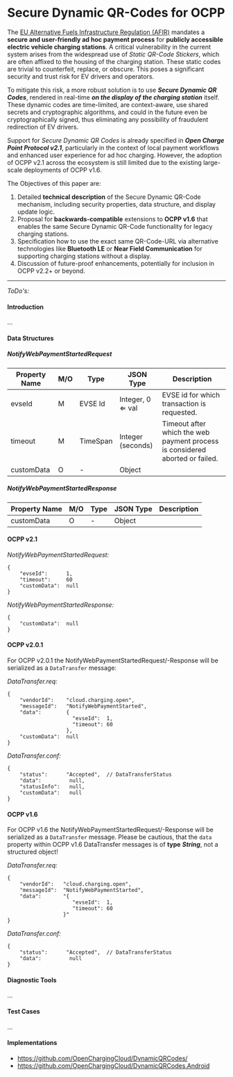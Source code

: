 # Secure Dynamic QR-Codes for OCPP

The [EU Alternative Fuels Infrastructure Regulation (AFIR)](https://transport.ec.europa.eu/transport-themes/clean-transport/alternative-fuels-sustainable-mobility-europe/alternative-fuels-infrastructure_en) mandates a **secure and user-friendly ad hoc payment process** for **publicly accessible electric vehicle charging stations**. A critical vulnerability in the current system arises from the widespread use of *Static QR-Code Stickers*, which are often affixed to the housing of the charging station. These static codes are trivial to counterfeit, replace, or obscure. This poses a significant security and trust risk for EV drivers and operators.

To mitigate this risk, a more robust solution is to use ***Secure Dynamic QR Codes***, rendered in real-time ***on the display of the charging station*** itself. These dynamic codes are time-limited, are context-aware, use shared secrets and cryptographic algorithms, and could in the future even be cryptographically signed, thus eliminating any possibility of fraudulent redirection of EV drivers.

Support for *Secure Dynamic QR Codes* is already specified in ***Open Charge Point Protocol v2.1***, particularly in the context of local payment workflows and enhanced user experience for ad hoc charging. However, the adoption of OCPP v2.1 across the ecosystem is still limited due to the existing large-scale deployments of OCPP v1.6.

The Objectives of this paper are:
1. Detailed **technical description** of the Secure Dynamic QR-Code mechanism, including security properties, data structure, and display update logic.
2. Proposal for **backwards-compatible** extensions to **OCPP v1.6** that enables the same Secure Dynamic QR-Code functionality for legacy charging stations.
3. Specification how to use the exact same QR-Code-URL via alternative technologies like **Bluetooth LE** or **Near Field Communication** for supporting charging stations without a display.
4. Discussion of future-proof enhancements, potentially for inclusion in OCPP v2.2+ or beyond.


------------

*ToDo's:*

#### Introduction

...

#### Data Structures

##### NotifyWebPaymentStartedRequest

|Property Name|M/O|Type|JSON Type|Description|
|-|-|-|-|-|
|evseId|M|EVSE Id|Integer, 0 ⇐ val|EVSE id for which transaction is requested.|
|timeout|M|TimeSpan|Integer (seconds)|Timeout after which the web payment process is considered aborted or failed.|
|customData|O|-|Object||

##### NotifyWebPaymentStartedResponse

|Property Name|M/O|Type|JSON Type|Description|
|-|-|-|-|-|
|customData|O|-|Object||


#### OCPP v2.1

*NotifyWebPaymentStartedRequest:*
```
{
    "evseId":      1,
    "timeout":     60
    "customData":  null
}
```

*NotifyWebPaymentStartedResponse:*
```
{
    "customData":  null
}
```


#### OCPP v2.0.1

For OCPP v2.0.1 the NotifyWebPaymentStartedRequest/-Response will be serialized as a `DataTransfer` message:

*DataTransfer.req:*
```
{
    "vendorId":    "cloud.charging.open",
    "messageId":   "NotifyWebPaymentStarted",
    "data":        {
                     "evseId":  1,
                     "timeout": 60
                   },
    "customData":  null
}
```

*DataTransfer.conf:*
```
{
    "status":      "Accepted",  // DataTransferStatus
    "data":         null,
    "statusInfo":   null,
    "customData":   null
}
```

#### OCPP v1.6

For OCPP v1.6 the NotifyWebPaymentStartedRequest/-Response will be serialized as a `DataTransfer` message. Please be cautious, that the `data` property within OCPP v1.6 DataTransfer messages is of **type** ***String***, not a structured object!

*DataTransfer.req:*
```
{
    "vendorId":   "cloud.charging.open",
    "messageId":  "NotifyWebPaymentStarted",
    "data":       "{
                     "evseId":  1,
                     "timeout": 60
                  }"
}
```

*DataTransfer.conf:*
```
{
    "status":      "Accepted",  // DataTransferStatus
    "data":         null
}
```


#### Diagnostic Tools

...


#### Test Cases

...


#### Implementations

- https://github.com/OpenChargingCloud/DynamicQRCodes/
- https://github.com/OpenChargingCloud/DynamicQRCodes.Android

